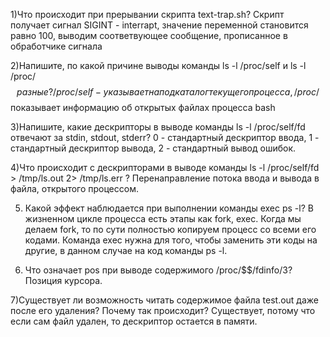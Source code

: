 1)Что происходит при прерывании скрипта text-trap.sh? 
	Скрипт получает сигнал SIGINT - interrapt, значение переменной становится равно 100, выводим соответвующее сообщение, прописанное в обработчике сигнала

2)Напишите, по какой причине выводы команды ls -l /proc/self и ls -l /proc/$$ разные?
	 /proc/self - указывает на подкаталог текущего процесса, 
	 /proc/$$ показывает информацию об открытых файлах процесса bash

3)Напишите, какие дескрипторы в выводе команды ls -l /proc/self/fd отвечают за stdin, stdout, stderr? 
	0 - стандартный дескриптор ввода, 
	1 - стандартный дескриптор вывода, 
	2 - стандартный вывод ошибок.

4)Что происходит с дескрипторами в выводе команды ls -l /proc/self/fd > /tmp/ls.out 2> /tmp/ls.err ? 
	Перенаправление потока ввода и вывода в файла, открытого процессом. 

5) Какой эффект наблюдается при выполнении команды exec ps -l? 
	В жизненном цикле процесса есть этапы как fork, exec. Когда мы делаем fork, то по сути полностью копируем процесс со всеми его кодами. Команда exec нужна для того, чтобы заменить эти коды на другие, в данном случае на код команды ps -l.

6) Что означает pos при выводе содержимого /proc/$$/fdinfo/3? 
	Позиция курсора. 

7)Существует ли возможность читать содержимое файла test.out даже после его удаления? Почему так происходит? 
	Существует, потому что если сам файл удален, то дескриптор остается в памяти.
